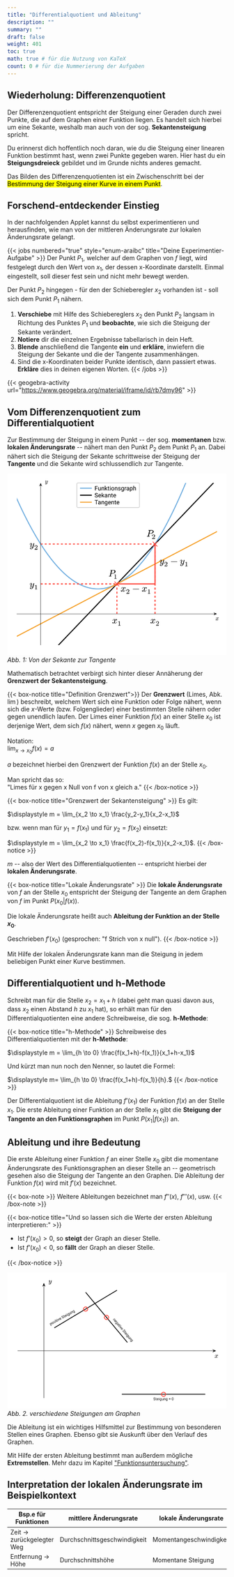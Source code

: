 ```yaml
---
title: "Differentialquotient und Ableitung"
description: ""
summary: ""
draft: false
weight: 401
toc: true
math: true # für die Nutzung von KaTeX
count: 0 # für die Nummerierung der Aufgaben
---
```


## Wiederholung: Differenzenquotient

Der Differenzenquotient entspricht der Steigung einer Geraden durch zwei Punkte, die auf dem Graphen einer Funktion liegen. Es handelt sich hierbei um eine Sekante, weshalb man auch von der sog. **Sekantensteigung** spricht.

Du erinnerst dich hoffentlich noch daran, wie du die Steigung einer linearen Funktion bestimmt hast, wenn zwei Punkte gegeben waren. Hier hast du ein **Steigungsdreieck** gebildet und im Grunde nichts anderes gemacht.

Das Bilden des Differenzenquotienten ist ein Zwischenschritt bei der <mark>Bestimmung der Steigung einer Kurve in einem Punkt</mark>.

## Forschend-entdeckender Einstieg

In der nachfolgenden Applet kannst du selbst experimentieren und herausfinden, wie man von der mittleren Änderungsrate zur lokalen Änderungsrate gelangt.

{{< jobs numbered="true" style="enum-araibc" title="Deine Experimentier-Aufgabe" >}}
Der Punkt $P_1$, welcher auf dem Graphen von $f$ liegt, wird festgelegt durch den Wert von $x_1$, der dessen x-Koordinate darstellt. Einmal eingestellt, soll dieser fest sein und nicht mehr bewegt werden.

Der Punkt $P_2$ hingegen - für den der Schieberegler $x_2$ vorhanden ist - soll sich dem Punkt $P_1$ nähern. 

1. **Verschiebe** mit Hilfe des Schiebereglers $x_2$ den Punkt $P_2$ langsam in Richtung des Punktes $P_1$ und **beobachte**, wie sich die Steigung der Sekante verändert.
2. **Notiere** dir die einzelnen Ergebnisse tabellarisch in dein Heft.
3. **Blende** anschließend die Tangente **ein** und **erkläre**, inwiefern die Steigung der Sekante und die der Tangente zusammenhängen.
4. Sind die x-Koordinaten beider Punkte identisch, dann passiert etwas. **Erkläre** dies in deinen eigenen Worten.
{{< /jobs >}}

{{< geogebra-activity url="https://www.geogebra.org/material/iframe/id/rb7dmy96" >}}

## Vom Differenzenquotient zum Differentialquotient

Zur Bestimmung der Steigung in einem Punkt -- der sog. **momentanen** bzw. **lokalen Änderungsrate** -- nähert man den Punkt $P_2$ dem Punkt $P_1$ an. Dabei nähert sich die Steigung der Sekante schrittweise der Steigung der **Tangente** und die Sekante wird schlussendlich zur Tangente.

![Von der Sekante zur Tangente](img/Sekante.svg)
*Abb. 1: Von der Sekante zur Tangente*

Mathematisch betrachtet verbirgt sich hinter dieser Annäherung der **Grenzwert der Sekantensteigung**.

{{< box-notice title="Definition Grenzwert">}}
Der **Grenzwert** (Limes, Abk. $\lim$) beschreibt, welchem Wert sich eine Funktion oder Folge nähert, wenn sich die $x$-Werte (bzw. Folgenglieder) einer bestimmten Stelle nähern oder gegen unendlich laufen. Der Limes einer Funktion $f(x)$ an einer Stelle $x_0$ ist derjenige Wert, dem sich $f(x)$ nähert, wenn $x$ gegen $x_0$ läuft.

Notation: \
$\displaystyle \lim_{x \to x_0} f(x) = a$

$a$ bezeichnet hierbei den Grenzwert der Funktion $f(x)$ an der Stelle $x_0$.

Man spricht das so: \
"Limes für x gegen x Null von f von x gleich a."
{{< /box-notice >}}

{{< box-notice title="Grenzwert der Sekantensteigung" >}}
Es gilt:

$\displaystyle m = \lim_{x_2 \to x_1} \frac{y_2-y_1}{x_2-x_1}$

bzw. wenn man für $y_1 = f(x_1)$ und für $y_2 = f(x_2)$ einsetzt:

$\displaystyle m = \lim_{x_2 \to x_1} \frac{f(x_2)-f(x_1)}{x_2-x_1}$.
{{< /box-notice >}}

$m$ -- also der Wert des Differentialquotienten -- entspricht hierbei der **lokalen Änderungsrate**.

{{< box-notice title="Lokale Änderungsrate" >}}
Die **lokale Änderungsrate** von $f$ an der Stelle $x_0$ entspricht der Steigung der Tangente an dem Graphen von $f$ im Punkt $P\left(x_0|f(x)\right)$.

Die lokale Änderungsrate heißt auch **Ableitung der Funktion an der Stelle $x_0$**.

Geschrieben $f'(x_0)$ (gesprochen: "f Strich von x null").
{{< /box-notice >}}

<!-- Die lokale bzw. momentane Änderungsrate einer Funktion entspricht der **Steigung der Tangenten** am Graphen in einem bestimmten Punkt. -->

Mit Hilfe der lokalen Änderungsrate kann man die Steigung in jedem beliebigen Punkt einer Kurve bestimmen.

## Differentialquotient und h-Methode

Schreibt man für die Stelle $x_2 = x_1 + h$ (dabei geht man quasi davon aus, dass $x_2$ einen Abstand $h$ zu $x_1$ hat), so erhält man für den Differentialquotienten eine andere Schreibweise, die sog. **h-Methode**:

{{< box-notice title="h-Methode" >}}
Schreibweise des Differentialquotienten mit der **h-Methode**:

$\displaystyle m = \lim_{h \to 0} \frac{f(x_1+h)-f(x_1)}{x_1+h-x_1}$

Und kürzt man nun noch den Nenner, so lautet die Formel:

$\displaystyle m= \lim_{h \to 0} \frac{f(x_1+h)-f(x_1)}{h}.$
{{< /box-notice >}}

Der Differentialquotient ist die Ableitung $f’(x_1)$ der Funktion $f(x)$ an der Stelle $x_1$. Die erste Ableitung einer Funktion an der Stelle $x_1$ gibt die **Steigung der Tangente an den Funktionsgraphen** im Punkt $P(x_1|f(x_1))$ an.

## Ableitung und ihre Bedeutung

Die erste Ableitung einer Funktion $f$ an einer Stelle $x_0$ gibt die momentane Änderungsrate des Funktionsgraphen an dieser Stelle an -- geometrisch gesehen also die Steigung der Tangente an den Graphen. Die Ableitung der Funktion $f(x)$ wird mit $f'(x)$ bezeichnet.

{{< box-note >}}
Weitere Ableitungen bezeichnet man $f''(x)$, $f'''(x)$, usw.
{{< /box-note >}}

{{< box-notice title="Und so lassen sich die Werte der ersten Ableitung interpretieren:" >}}

- Ist $f’(x_0) > 0$, so **steigt** der Graph an dieser Stelle.
- Ist $f’(x_0) < 0$, so **fällt** der Graph an dieser Stelle.

{{< /box-notice >}}

![verschiedene Steigungen am Graphen](img/Steigungen.svg)
*Abb. 2. verschiedene Steigungen am Graphen*

Die Ableitung ist ein wichtiges Hilfsmittel zur Bestimmung von besonderen Stellen eines Graphen. Ebenso gibt sie Auskunft über den Verlauf des Graphen.

Mit Hilfe der ersten Ableitung bestimmt man außerdem mögliche **Extremstellen**. Mehr dazu im Kapitel ["Funktionsuntersuchung"](hbf1/4-funktionsuntersuchung/vollständige-kurvendiskussion/).

## Interpretation der lokalen Änderungsrate im Beispielkontext

| Bsp.e für Funktionen | mittlere Änderungsrate | lokale Änderungsrate |
| --- | --- | --- |
| Zeit → zurückgelegter Weg | Durchschnittsgeschwindigkeit | Momentangeschwindigkeit  |
| Entfernung → Höhe | Durchschnittshöhe | Momentane Steigung |

